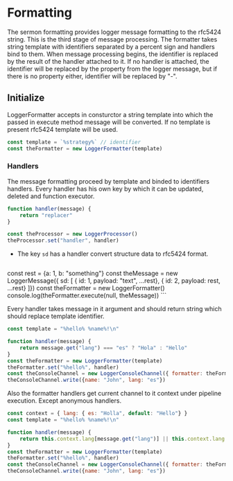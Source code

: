 # Formatting
The sermon formatting provides logger message formatting to the rfc5424 string. This is the third stage of message processing. The formatter takes string template with identifiers separated by a percent sign and handlers bind to them. When message processing begins, the identifier is replaced by the result of the handler attached to it. If no handler is attached, the identifier will be replaced by the property from the logger message, but if there is no property either, identifier will be replaced by "-".

## Initialize
LoggerFormatter accepts in consturctor a string template into which the passed in execute method message will be converted. If no template is present rfc5424 template will be used.
```js
const template = `%strategy%` // identifier
const theFormatter = new LoggerFormatter(template)
```

### Handlers
The message formatting proceed by template and binded to identifiers handlers. Every handler has his own key by which it can be updated, deleted and function executor. 
```js
function handler(message) {
	return "replacer"
}

const theProcessor = new LoggerProcessor()
theProcessor.set("handler", handler)

```

- The key `sd` has a handler convert structure data to rfc5424 format.

	```js
const rest = {a: 1, b: "something"}
const theMessage = new LoggerMessage({ sd: [ 
	{ id: 1, payload: "text", ...rest}, 
	{ id: 2, payload: rest, ...rest} 
]})
const theFormatter = new LoggerFormatter()
console.log(theFormatter.execute(null, theMessage))
	```

Every handler takes message in it argument and should return string which should replace template identifier. 
```js
const template = "%hello% %name%!\n"

function handler(message) {
	return message.get("lang") === "es" ? "Hola" : "Hello"
}
const theFormatter = new LoggerFormatter(template)
theFormatter.set("%hello%", handler)
const theConsoleChannel = new LoggerConsoleChannel({ formatter: theFormatter })
theConsoleChannel.write({name: "John", lang: "es"})
```
Also the formatter handlers get current channel to it context under pipeline execution. Except anonymous handlers.
```js
const context = { lang: { es: "Holla", default: "Hello"} }
const template = "%hello% %name%!\n"

function handler(message) {
	return this.context.lang[message.get("lang")] || this.context.lang.default
}
const theFormatter = new LoggerFormatter(template)
theFormatter.set("%hello%", handler)
const theConsoleChannel = new LoggerConsoleChannel({ formatter: theFormatter, context })
theConsoleChannel.write({name: "John", lang: "es"})
```
